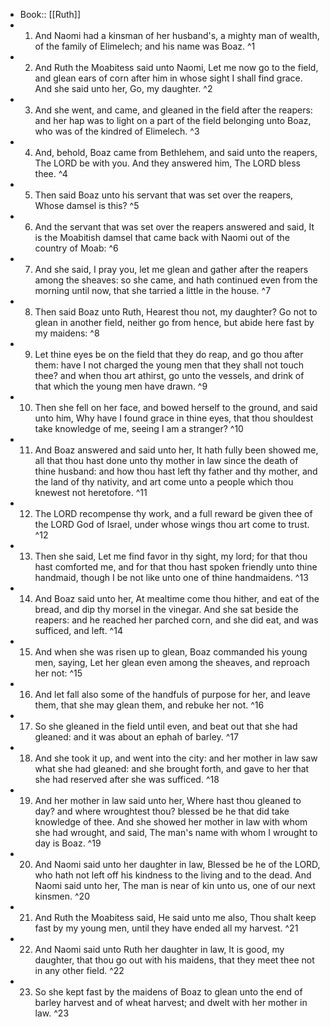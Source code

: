 - Book:: [[Ruth]]
- 1. And Naomi had a kinsman of her husband's, a mighty man of wealth, of the family of Elimelech; and his name was Boaz. ^1
- 2. And Ruth the Moabitess said unto Naomi, Let me now go to the field, and glean ears of corn after him in whose sight I shall find grace. And she said unto her, Go, my daughter. ^2
- 3. And she went, and came, and gleaned in the field after the reapers: and her hap was to light on a part of the field belonging unto Boaz, who was of the kindred of Elimelech. ^3
- 4. And, behold, Boaz came from Bethlehem, and said unto the reapers, The LORD be with you. And they answered him, The LORD bless thee. ^4
- 5. Then said Boaz unto his servant that was set over the reapers, Whose damsel is this? ^5
- 6. And the servant that was set over the reapers answered and said, It is the Moabitish damsel that came back with Naomi out of the country of Moab: ^6
- 7. And she said, I pray you, let me glean and gather after the reapers among the sheaves: so she came, and hath continued even from the morning until now, that she tarried a little in the house. ^7
- 8. Then said Boaz unto Ruth, Hearest thou not, my daughter? Go not to glean in another field, neither go from hence, but abide here fast by my maidens: ^8
- 9. Let thine eyes be on the field that they do reap, and go thou after them: have I not charged the young men that they shall not touch thee? and when thou art athirst, go unto the vessels, and drink of that which the young men have drawn. ^9
- 10. Then she fell on her face, and bowed herself to the ground, and said unto him, Why have I found grace in thine eyes, that thou shouldest take knowledge of me, seeing I am a stranger? ^10
- 11. And Boaz answered and said unto her, It hath fully been showed me, all that thou hast done unto thy mother in law since the death of thine husband: and how thou hast left thy father and thy mother, and the land of thy nativity, and art come unto a people which thou knewest not heretofore. ^11
- 12. The LORD recompense thy work, and a full reward be given thee of the LORD God of Israel, under whose wings thou art come to trust. ^12
- 13. Then she said, Let me find favor in thy sight, my lord; for that thou hast comforted me, and for that thou hast spoken friendly unto thine handmaid, though I be not like unto one of thine handmaidens. ^13
- 14. And Boaz said unto her, At mealtime come thou hither, and eat of the bread, and dip thy morsel in the vinegar. And she sat beside the reapers: and he reached her parched corn, and she did eat, and was sufficed, and left. ^14
- 15. And when she was risen up to glean, Boaz commanded his young men, saying, Let her glean even among the sheaves, and reproach her not: ^15
- 16. And let fall also some of the handfuls of purpose for her, and leave them, that she may glean them, and rebuke her not. ^16
- 17. So she gleaned in the field until even, and beat out that she had gleaned: and it was about an ephah of barley. ^17
- 18. And she took it up, and went into the city: and her mother in law saw what she had gleaned: and she brought forth, and gave to her that she had reserved after she was sufficed. ^18
- 19. And her mother in law said unto her, Where hast thou gleaned to day? and where wroughtest thou? blessed be he that did take knowledge of thee. And she showed her mother in law with whom she had wrought, and said, The man's name with whom I wrought to day is Boaz. ^19
- 20. And Naomi said unto her daughter in law, Blessed be he of the LORD, who hath not left off his kindness to the living and to the dead. And Naomi said unto her, The man is near of kin unto us, one of our next kinsmen. ^20
- 21. And Ruth the Moabitess said, He said unto me also, Thou shalt keep fast by my young men, until they have ended all my harvest. ^21
- 22. And Naomi said unto Ruth her daughter in law, It is good, my daughter, that thou go out with his maidens, that they meet thee not in any other field. ^22
- 23. So she kept fast by the maidens of Boaz to glean unto the end of barley harvest and of wheat harvest; and dwelt with her mother in law. ^23
